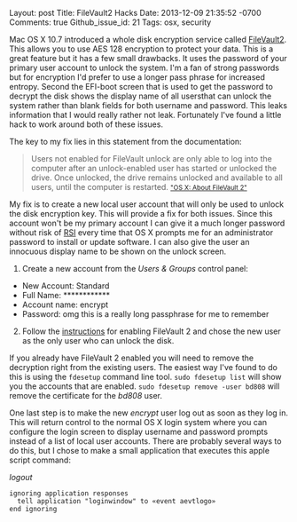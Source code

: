 Layout: post
Title: FileVault2 Hacks
Date: 2013-12-09 21:35:52 -0700
Comments: true
Github_issue_id: 21
Tags: osx, security

Mac OS X 10.7 introduced a whole disk encryption service called
[FileVault2][fv2]. This allows you to use AES 128 encryption to protect your
data. This is a great feature but it has a few small drawbacks. It uses the
password of your primary user account to unlock the system. I'm a fan of
strong passwords but for encryption I'd prefer to use a longer pass phrase for
increased entropy. Second the EFI-boot screen that is used to get the password
to decrypt the disk shows the display name of all usersthat can unlock the
system rather than blank fields for both username and password. This leaks
information that I would really rather not leak. Fortunately I've found
a little hack to work around both of these issues.

<!-- more -->

The key to my fix lies in this statement from the documentation:
> Users not enabled for FileVault unlock are only able to log into the
> computer after an unlock-enabled user has started or unlocked the drive.
> Once unlocked, the drive remains unlocked and available to all users, until
> the computer is restarted.
> <small>["OS X: About FileVault 2"][fv2]</small>

My fix is to create a new local user account that will only be used to unlock
the disk encryption key. This will provide a fix for both issues. Since this
account won't be my primary account I can give it a much longer password
without risk of [RSI][] every time that OS X prompts me for an administrator
password to install or update software. I can also give the user an innocuous
display name to be shown on the unlock screen.

1. Create a new account from the *Users & Groups* control panel:
  - New Account: Standard
  - Full Name: ************
  - Account name: encrypt
  - Password: omg this is a really long passphrase for me to remember
2. Follow the [instructions][fv2] for enabling FileVault 2 and chose the new
   user as the only user who can unlock the disk.

If you already have FileVault 2 enabled you will need to remove the decryption
right from the existing users. The easiest way I've found to do this is using
the `fdesetup` command line tool. `sudo fdesetup list` will show you the
accounts that are enabled. `sudo fdesetup remove -user bd808` will remove the
certificate for the *bd808* user.

One last step is to make the new *encrypt* user log out as soon as they log
in. This will return control to the normal OS X login system where you can
configure the login screen to display username and password prompts instead of
a list of local user accounts. There are probably several ways to do this, but
I chose to make a small application that executes this apple script command:

*logout*
``` AppleScript
ignoring application responses
  tell application "loginwindow" to «event aevtlogo»
end ignoring
```

[fv2]: http://support.apple.com/kb/ht4790
[RSI]: https://en.wikipedia.org/wiki/Repetitive_strain_injury
